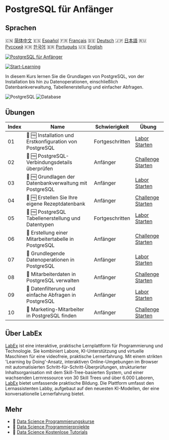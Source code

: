 # PostgreSQL für Anfänger

## Sprachen

🇨🇳 [简体中文](README_zh.md) 🇪🇸 [Español](README_es.md) 🇫🇷 [Français](README_fr.md) 🇩🇪 [Deutsch](README_de.md) 🇯🇵 [日本語](README_ja.md) 🇷🇺 [Русский](README_ru.md) 🇰🇷 [한국어](README_ko.md) 🇧🇷 [Português](README_pt.md) 🇺🇸 [English](README.md) 

[![PostgreSQL für Anfänger](https://cover-creator.labex.io/postgresql-for-beginners.png?lang=de)](https://labex.io/de/courses/postgresql-for-beginners)

[![Start-Learning](https://img.shields.io/badge/Start-Learning-whitesmoke?style=for-the-badge)](https://labex.io/de/courses/postgresql-for-beginners)

In diesem Kurs lernen Sie die Grundlagen von PostgreSQL, von der Installation bis hin zu Datenoperationen, einschließlich Datenbankverwaltung, Tabellenerstellung und einfacher Abfragen.

![PostgreSQL](https://img.shields.io/badge/PostgreSQL-whitesmoke?style=for-the-badge&logo=postgresql)
![Database](https://img.shields.io/badge/Database-whitesmoke?style=for-the-badge&logo=database)


## Übungen

|   Index | Name                                                    | Schwierigkeit   | Übung                                                                                                                                                                  |
|---------|---------------------------------------------------------|-----------------|------------------------------------------------------------------------------------------------------------------------------------------------------------------------|
|      01 | 🧩 🆓 Installation und Erstkonfiguration von PostgreSQL | Fortgeschritten | <a target='_blank' href='https://labex.io/de/labs/postgresql-installation-and-initial-setup-of-postgresql-550900?course=postgresql-for-beginners'>Labor Starten</a>    |
|      02 | 🎯 🆓 PostgreSQL-Verbindungsdetails überprüfen          | Anfänger        | <a target='_blank' href='https://labex.io/de/labs/postgresql-verify-postgresql-connection-details-551083?course=postgresql-for-beginners'>Challenge Starten</a>        |
|      03 | 🧩 🆓 Grundlagen der Datenbankverwaltung mit PostgreSQL | Anfänger        | <a target='_blank' href='https://labex.io/de/labs/postgresql-database-management-basics-with-postgresql-550899?course=postgresql-for-beginners'>Labor Starten</a>      |
|      04 | 🎯 🆓 Erstellen Sie Ihre eigene Rezeptdatenbank         | Anfänger        | <a target='_blank' href='https://labex.io/de/labs/postgresql-create-your-own-recipe-database-551100?course=postgresql-for-beginners'>Challenge Starten</a>             |
|      05 | 🧩 🆓 PostgreSQL Tabellenerstellung und Datentypen      | Fortgeschritten | <a target='_blank' href='https://labex.io/de/labs/postgresql-postgresql-table-creation-and-data-types-550901?course=postgresql-for-beginners'>Labor Starten</a>        |
|      06 | 🎯  Erstellung einer Mitarbeitertabelle in PostgreSQL   | Anfänger        | <a target='_blank' href='https://labex.io/de/labs/postgresql-create-employee-table-in-postgresql-551115?course=postgresql-for-beginners'>Challenge Starten</a>         |
|      07 | 🧩  Grundlegende Datenoperationen in PostgreSQL         | Anfänger        | <a target='_blank' href='https://labex.io/de/labs/postgresql-basic-data-operations-in-postgresql-550897?course=postgresql-for-beginners'>Labor Starten</a>             |
|      08 | 🎯  Mitarbeiterdaten in PostgreSQL verwalten            | Anfänger        | <a target='_blank' href='https://labex.io/de/labs/postgresql-manage-employee-data-in-postgresql-551130?course=postgresql-for-beginners'>Challenge Starten</a>          |
|      09 | 🧩  Datenfilterung und einfache Abfragen in PostgreSQL  | Anfänger        | <a target='_blank' href='https://labex.io/de/labs/postgresql-data-filtering-and-simple-queries-in-postgresql-550898?course=postgresql-for-beginners'>Labor Starten</a> |
|      10 | 🎯  Marketing-Mitarbeiter in PostgreSQL finden          | Anfänger        | <a target='_blank' href='https://labex.io/de/labs/postgresql-find-marketing-employees-in-postgresql-551146?course=postgresql-for-beginners'>Challenge Starten</a>      |

## Über LabEx

[LabEx](https://labex.io) ist eine interaktive, praktische Lernplattform für Programmierung und Technologie. Sie kombiniert Labore, KI-Unterstützung und virtuelle Maschinen für eine videofreie, praktische Lernerfahrung. Mit einem strikten 'Learning by Doing'-Ansatz, interaktiven Online-Umgebungen im Browser mit automatisierten Schritt-für-Schritt-Überprüfungen, strukturierter Inhaltsorganisation mit dem Skill-Tree-basierten System, und einer wachsenden Lernressource von 30 Skill Trees und über 6.000 Laboren, [LabEx](https://labex.io) bietet umfassende praktische Bildung. Die Plattform umfasst den Lernassistenten Labby, aufgebaut auf den neuesten KI-Modellen, der eine konversationelle Lernerfahrung bietet.

## Mehr

- 🔗 [Data Science Programmierungskurse](https://github.com/labex-labs/awesome-programming-courses)
- 🔗 [Data Science Programmierprojekte](https://github.com/labex-labs/awesome-programming-projects)
- 🔗 [Data Science Kostenlose Tutorials](https://github.com/labex-labs/data-science-free-tutorials)

